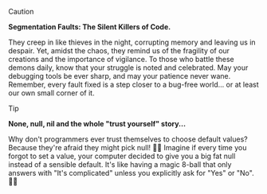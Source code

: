 > [!CAUTION]  
> **Segmentation Faults: The Silent Killers of Code.**
> 
> They creep in like thieves in the night, corrupting memory and leaving us in despair.
> Yet, amidst the chaos, they remind us of the fragility of our creations and the importance of vigilance.
> To those who battle these demons daily, know that your struggle is noted and celebrated.
> May your debugging tools be ever sharp, and may your patience never wane.
> Remember, every fault fixed is a step closer to a bug-free world... or at least our own small corner of it.

> [!TIP]
> **None, null, nil and the whole "trust yourself" story...**
> 
> Why don't programmers ever trust themselves to choose default values?
> Because they're afraid they might pick null!
> 🤦‍♂️ Imagine if every time you forgot to set a value, your computer decided to give you a big fat null instead of a sensible default.
> It's like having a magic 8-ball that only answers with "It's complicated" unless you explicitly ask for "Yes" or "No". 🎱🙈
